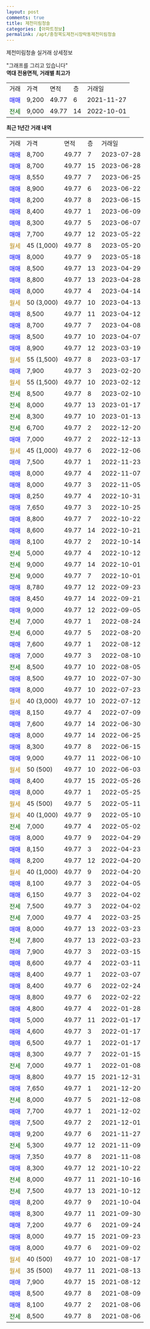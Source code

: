 ```yaml
---
layout: post
comments: true
title: 제천미림청솔
categories: [아파트정보]
permalink: /apt/충청북도제천시장락동제천미림청솔
---
```


제천미림청솔 실거래 상세정보

<script type="text/javascript">
  google.charts.load('current', {'packages':['line', 'corechart']});
  google.charts.setOnLoadCallback(drawChart);

  function drawChart() {
    var data = new google.visualization.DataTable();
    data.addColumn('date', '거래일');
    data.addColumn('number', "매매");
    data.addColumn('number', "전세");
    data.addColumn('number', "전매");

    data.addRows([[new Date(Date.parse("2023-07-28")), 8700, null, null], [new Date(Date.parse("2023-06-28")), 8700, null, null], [new Date(Date.parse("2023-06-25")), 8550, null, null], [new Date(Date.parse("2023-06-22")), 8900, null, null], [new Date(Date.parse("2023-06-15")), 8200, null, null], [new Date(Date.parse("2023-06-09")), 8400, null, null], [new Date(Date.parse("2023-06-07")), 8300, null, null], [new Date(Date.parse("2023-05-22")), 7700, null, null], [new Date(Date.parse("2023-05-20")), null, null, null], [new Date(Date.parse("2023-05-18")), 8000, null, null], [new Date(Date.parse("2023-04-29")), 8500, null, null], [new Date(Date.parse("2023-04-28")), 8800, null, null], [new Date(Date.parse("2023-04-14")), 8000, null, null], [new Date(Date.parse("2023-04-13")), null, null, null], [new Date(Date.parse("2023-04-12")), 8500, null, null], [new Date(Date.parse("2023-04-08")), 8700, null, null], [new Date(Date.parse("2023-04-07")), 8500, null, null], [new Date(Date.parse("2023-03-19")), 8900, null, null], [new Date(Date.parse("2023-03-17")), null, null, null], [new Date(Date.parse("2023-02-20")), 7900, null, null], [new Date(Date.parse("2023-02-12")), null, null, null], [new Date(Date.parse("2023-02-10")), null, 8500, null], [new Date(Date.parse("2023-01-17")), null, 8000, null], [new Date(Date.parse("2023-01-13")), null, 8300, null], [new Date(Date.parse("2022-12-20")), null, 6700, null], [new Date(Date.parse("2022-12-13")), 7000, null, null], [new Date(Date.parse("2022-12-06")), null, null, null], [new Date(Date.parse("2022-11-23")), 7500, null, null], [new Date(Date.parse("2022-11-07")), 8000, null, null], [new Date(Date.parse("2022-11-05")), 8000, null, null], [new Date(Date.parse("2022-10-31")), 8250, null, null], [new Date(Date.parse("2022-10-25")), 7650, null, null], [new Date(Date.parse("2022-10-22")), 8800, null, null], [new Date(Date.parse("2022-10-21")), 8600, null, null], [new Date(Date.parse("2022-10-14")), 8100, null, null], [new Date(Date.parse("2022-10-12")), null, 5000, null], [new Date(Date.parse("2022-10-01")), null, 9000, null], [new Date(Date.parse("2022-10-01")), null, 9000, null], [new Date(Date.parse("2022-09-23")), 8780, null, null], [new Date(Date.parse("2022-09-21")), 8450, null, null], [new Date(Date.parse("2022-09-05")), 9000, null, null], [new Date(Date.parse("2022-08-24")), null, 7000, null], [new Date(Date.parse("2022-08-20")), null, 6000, null], [new Date(Date.parse("2022-08-12")), 7600, null, null], [new Date(Date.parse("2022-08-10")), 7000, null, null], [new Date(Date.parse("2022-08-05")), null, 8500, null], [new Date(Date.parse("2022-07-30")), 8500, null, null], [new Date(Date.parse("2022-07-23")), 8000, null, null], [new Date(Date.parse("2022-07-12")), null, null, null], [new Date(Date.parse("2022-07-09")), 8150, null, null], [new Date(Date.parse("2022-06-30")), 7600, null, null], [new Date(Date.parse("2022-06-25")), 8000, null, null], [new Date(Date.parse("2022-06-15")), 8300, null, null], [new Date(Date.parse("2022-06-10")), 9000, null, null], [new Date(Date.parse("2022-06-03")), null, null, null], [new Date(Date.parse("2022-05-26")), 8400, null, null], [new Date(Date.parse("2022-05-25")), 8000, null, null], [new Date(Date.parse("2022-05-11")), null, null, null], [new Date(Date.parse("2022-05-10")), null, null, null], [new Date(Date.parse("2022-05-02")), null, 7000, null], [new Date(Date.parse("2022-04-29")), 8000, null, null], [new Date(Date.parse("2022-04-23")), 8150, null, null], [new Date(Date.parse("2022-04-20")), 8200, null, null], [new Date(Date.parse("2022-04-20")), null, null, null], [new Date(Date.parse("2022-04-05")), 8100, null, null], [new Date(Date.parse("2022-04-02")), 6150, null, null], [new Date(Date.parse("2022-04-02")), null, 7500, null], [new Date(Date.parse("2022-03-25")), null, 7000, null], [new Date(Date.parse("2022-03-23")), 8000, null, null], [new Date(Date.parse("2022-03-23")), null, 7800, null], [new Date(Date.parse("2022-03-15")), 7900, null, null], [new Date(Date.parse("2022-03-11")), 8600, null, null], [new Date(Date.parse("2022-03-07")), 8400, null, null], [new Date(Date.parse("2022-02-24")), 8400, null, null], [new Date(Date.parse("2022-02-22")), 8800, null, null], [new Date(Date.parse("2022-01-28")), 4800, null, null], [new Date(Date.parse("2022-01-17")), 5000, null, null], [new Date(Date.parse("2022-01-17")), 4600, null, null], [new Date(Date.parse("2022-01-17")), 6500, null, null], [new Date(Date.parse("2022-01-15")), 8300, null, null], [new Date(Date.parse("2022-01-08")), null, 7000, null], [new Date(Date.parse("2021-12-31")), 8800, null, null], [new Date(Date.parse("2021-12-20")), 7650, null, null], [new Date(Date.parse("2021-12-08")), null, 8000, null], [new Date(Date.parse("2021-12-02")), 7700, null, null], [new Date(Date.parse("2021-12-01")), 7500, null, null], [new Date(Date.parse("2021-11-27")), 9200, null, null], [new Date(Date.parse("2021-11-09")), null, 5300, null], [new Date(Date.parse("2021-11-08")), 7350, null, null], [new Date(Date.parse("2021-10-22")), 8300, null, null], [new Date(Date.parse("2021-10-16")), null, 8000, null], [new Date(Date.parse("2021-10-12")), null, 7500, null], [new Date(Date.parse("2021-10-04")), 8200, null, null], [new Date(Date.parse("2021-09-30")), 8300, null, null], [new Date(Date.parse("2021-09-24")), 7200, null, null], [new Date(Date.parse("2021-09-23")), 8000, null, null], [new Date(Date.parse("2021-09-02")), 8000, null, null], [new Date(Date.parse("2021-08-17")), null, null, null], [new Date(Date.parse("2021-08-13")), null, null, null], [new Date(Date.parse("2021-08-12")), 7900, null, null], [new Date(Date.parse("2021-08-09")), 8500, null, null], [new Date(Date.parse("2021-08-06")), 8100, null, null], [new Date(Date.parse("2021-08-06")), null, 8500, null]]);

    var options = {
      hAxis: {
        format: 'yyyy/MM/dd'
      },    
      lineWidth: 0,
      pointsVisible: true,    
      title: '최근 1년간 유형별 실거래가 분포',
      legend: { position: 'bottom' }
    };

    var formatter = new google.visualization.NumberFormat({pattern:'###,###'} );
    formatter.format(data, 1);
    formatter.format(data, 2);
    
    setTimeout(function() {
        var chart = new google.visualization.LineChart(document.getElementById('columnchart_material'));
        chart.draw(data, (options));
        document.getElementById('loading').style.display = 'none';
    }, 200);
  }
</script>


<div id="loading" style="z-index:20; display: block; margin-left: 0px">"그래프를 그리고 있습니다"</div>
<div id="columnchart_material" style="width: 95%; margin-left: 0px; display: block"></div>
<!-- contents start -->
<b>역대 전용면적, 거래별 최고가</b>
<table class="sortable">
    <tr>
      <td>거래</td>
      <td>가격</td>
      <td>면적</td>
      <td>층</td>
      <td>거래일</td>
    </tr>
        <tr>
          <td><a style="color: blue">매매</a></td>
          <td>9,200</td>
          <td>49.77</td>
          <td>6</td>
          <td>2021-11-27</td>
        </tr>        
        <tr>
              <td><a style="color: darkgreen">전세</a></td>
              <td>9,000</td>
              <td>49.77</td>
              <td>14</td>
              <td>2022-10-01</td>
            </tr>        
    
</table>

<b>최근 1년간 거래 내역</b>

<table class="sortable">
    <tr>
      <td>거래</td>
      <td>가격</td>
      <td>면적</td>
      <td>층</td>
      <td>거래일</td>
    </tr>
    <tr>
      <td><a style="color: blue">매매</a></td>
      <td>8,700</td>
      <td>49.77</td>
      <td>7</td>
      <td>2023-07-28</td>
    </tr>          <tr>
      <td><a style="color: blue">매매</a></td>
      <td>8,700</td>
      <td>49.77</td>
      <td>15</td>
      <td>2023-06-28</td>
    </tr>          <tr>
      <td><a style="color: blue">매매</a></td>
      <td>8,550</td>
      <td>49.77</td>
      <td>7</td>
      <td>2023-06-25</td>
    </tr>          <tr>
      <td><a style="color: blue">매매</a></td>
      <td>8,900</td>
      <td>49.77</td>
      <td>6</td>
      <td>2023-06-22</td>
    </tr>          <tr>
      <td><a style="color: blue">매매</a></td>
      <td>8,200</td>
      <td>49.77</td>
      <td>8</td>
      <td>2023-06-15</td>
    </tr>          <tr>
      <td><a style="color: blue">매매</a></td>
      <td>8,400</td>
      <td>49.77</td>
      <td>1</td>
      <td>2023-06-09</td>
    </tr>          <tr>
      <td><a style="color: blue">매매</a></td>
      <td>8,300</td>
      <td>49.77</td>
      <td>5</td>
      <td>2023-06-07</td>
    </tr>          <tr>
      <td><a style="color: blue">매매</a></td>
      <td>7,700</td>
      <td>49.77</td>
      <td>12</td>
      <td>2023-05-22</td>
    </tr>          <tr>
      <td><a style="color: darkgoldenrod">월세</a></td>
      <td>45 (1,000)</td>
      <td>49.77</td>
      <td>8</td>
      <td>2023-05-20</td>
    </tr>          <tr>
      <td><a style="color: blue">매매</a></td>
      <td>8,000</td>
      <td>49.77</td>
      <td>9</td>
      <td>2023-05-18</td>
    </tr>          <tr>
      <td><a style="color: blue">매매</a></td>
      <td>8,500</td>
      <td>49.77</td>
      <td>13</td>
      <td>2023-04-29</td>
    </tr>          <tr>
      <td><a style="color: blue">매매</a></td>
      <td>8,800</td>
      <td>49.77</td>
      <td>13</td>
      <td>2023-04-28</td>
    </tr>          <tr>
      <td><a style="color: blue">매매</a></td>
      <td>8,000</td>
      <td>49.77</td>
      <td>4</td>
      <td>2023-04-14</td>
    </tr>          <tr>
      <td><a style="color: darkgoldenrod">월세</a></td>
      <td>50 (3,000)</td>
      <td>49.77</td>
      <td>10</td>
      <td>2023-04-13</td>
    </tr>          <tr>
      <td><a style="color: blue">매매</a></td>
      <td>8,500</td>
      <td>49.77</td>
      <td>11</td>
      <td>2023-04-12</td>
    </tr>          <tr>
      <td><a style="color: blue">매매</a></td>
      <td>8,700</td>
      <td>49.77</td>
      <td>7</td>
      <td>2023-04-08</td>
    </tr>          <tr>
      <td><a style="color: blue">매매</a></td>
      <td>8,500</td>
      <td>49.77</td>
      <td>10</td>
      <td>2023-04-07</td>
    </tr>          <tr>
      <td><a style="color: blue">매매</a></td>
      <td>8,900</td>
      <td>49.77</td>
      <td>12</td>
      <td>2023-03-19</td>
    </tr>          <tr>
      <td><a style="color: darkgoldenrod">월세</a></td>
      <td>55 (1,500)</td>
      <td>49.77</td>
      <td>8</td>
      <td>2023-03-17</td>
    </tr>          <tr>
      <td><a style="color: blue">매매</a></td>
      <td>7,900</td>
      <td>49.77</td>
      <td>3</td>
      <td>2023-02-20</td>
    </tr>          <tr>
      <td><a style="color: darkgoldenrod">월세</a></td>
      <td>55 (1,500)</td>
      <td>49.77</td>
      <td>10</td>
      <td>2023-02-12</td>
    </tr>          <tr>
      <td><a style="color: darkgreen">전세</a></td>
      <td>8,500</td>
      <td>49.77</td>
      <td>8</td>
      <td>2023-02-10</td>
    </tr>          <tr>
      <td><a style="color: darkgreen">전세</a></td>
      <td>8,000</td>
      <td>49.77</td>
      <td>13</td>
      <td>2023-01-17</td>
    </tr>          <tr>
      <td><a style="color: darkgreen">전세</a></td>
      <td>8,300</td>
      <td>49.77</td>
      <td>10</td>
      <td>2023-01-13</td>
    </tr>          <tr>
      <td><a style="color: darkgreen">전세</a></td>
      <td>6,700</td>
      <td>49.77</td>
      <td>2</td>
      <td>2022-12-20</td>
    </tr>          <tr>
      <td><a style="color: blue">매매</a></td>
      <td>7,000</td>
      <td>49.77</td>
      <td>2</td>
      <td>2022-12-13</td>
    </tr>          <tr>
      <td><a style="color: darkgoldenrod">월세</a></td>
      <td>45 (1,000)</td>
      <td>49.77</td>
      <td>6</td>
      <td>2022-12-06</td>
    </tr>          <tr>
      <td><a style="color: blue">매매</a></td>
      <td>7,500</td>
      <td>49.77</td>
      <td>1</td>
      <td>2022-11-23</td>
    </tr>          <tr>
      <td><a style="color: blue">매매</a></td>
      <td>8,000</td>
      <td>49.77</td>
      <td>4</td>
      <td>2022-11-07</td>
    </tr>          <tr>
      <td><a style="color: blue">매매</a></td>
      <td>8,000</td>
      <td>49.77</td>
      <td>3</td>
      <td>2022-11-05</td>
    </tr>          <tr>
      <td><a style="color: blue">매매</a></td>
      <td>8,250</td>
      <td>49.77</td>
      <td>4</td>
      <td>2022-10-31</td>
    </tr>          <tr>
      <td><a style="color: blue">매매</a></td>
      <td>7,650</td>
      <td>49.77</td>
      <td>3</td>
      <td>2022-10-25</td>
    </tr>          <tr>
      <td><a style="color: blue">매매</a></td>
      <td>8,800</td>
      <td>49.77</td>
      <td>7</td>
      <td>2022-10-22</td>
    </tr>          <tr>
      <td><a style="color: blue">매매</a></td>
      <td>8,600</td>
      <td>49.77</td>
      <td>14</td>
      <td>2022-10-21</td>
    </tr>          <tr>
      <td><a style="color: blue">매매</a></td>
      <td>8,100</td>
      <td>49.77</td>
      <td>2</td>
      <td>2022-10-14</td>
    </tr>          <tr>
      <td><a style="color: darkgreen">전세</a></td>
      <td>5,000</td>
      <td>49.77</td>
      <td>4</td>
      <td>2022-10-12</td>
    </tr>          <tr>
      <td><a style="color: darkgreen">전세</a></td>
      <td>9,000</td>
      <td>49.77</td>
      <td>14</td>
      <td>2022-10-01</td>
    </tr>          <tr>
      <td><a style="color: darkgreen">전세</a></td>
      <td>9,000</td>
      <td>49.77</td>
      <td>7</td>
      <td>2022-10-01</td>
    </tr>          <tr>
      <td><a style="color: blue">매매</a></td>
      <td>8,780</td>
      <td>49.77</td>
      <td>12</td>
      <td>2022-09-23</td>
    </tr>          <tr>
      <td><a style="color: blue">매매</a></td>
      <td>8,450</td>
      <td>49.77</td>
      <td>14</td>
      <td>2022-09-21</td>
    </tr>          <tr>
      <td><a style="color: blue">매매</a></td>
      <td>9,000</td>
      <td>49.77</td>
      <td>12</td>
      <td>2022-09-05</td>
    </tr>          <tr>
      <td><a style="color: darkgreen">전세</a></td>
      <td>7,000</td>
      <td>49.77</td>
      <td>1</td>
      <td>2022-08-24</td>
    </tr>          <tr>
      <td><a style="color: darkgreen">전세</a></td>
      <td>6,000</td>
      <td>49.77</td>
      <td>5</td>
      <td>2022-08-20</td>
    </tr>          <tr>
      <td><a style="color: blue">매매</a></td>
      <td>7,600</td>
      <td>49.77</td>
      <td>1</td>
      <td>2022-08-12</td>
    </tr>          <tr>
      <td><a style="color: blue">매매</a></td>
      <td>7,000</td>
      <td>49.77</td>
      <td>3</td>
      <td>2022-08-10</td>
    </tr>          <tr>
      <td><a style="color: darkgreen">전세</a></td>
      <td>8,500</td>
      <td>49.77</td>
      <td>10</td>
      <td>2022-08-05</td>
    </tr>          <tr>
      <td><a style="color: blue">매매</a></td>
      <td>8,500</td>
      <td>49.77</td>
      <td>10</td>
      <td>2022-07-30</td>
    </tr>          <tr>
      <td><a style="color: blue">매매</a></td>
      <td>8,000</td>
      <td>49.77</td>
      <td>10</td>
      <td>2022-07-23</td>
    </tr>          <tr>
      <td><a style="color: darkgoldenrod">월세</a></td>
      <td>40 (3,000)</td>
      <td>49.77</td>
      <td>10</td>
      <td>2022-07-12</td>
    </tr>          <tr>
      <td><a style="color: blue">매매</a></td>
      <td>8,150</td>
      <td>49.77</td>
      <td>4</td>
      <td>2022-07-09</td>
    </tr>          <tr>
      <td><a style="color: blue">매매</a></td>
      <td>7,600</td>
      <td>49.77</td>
      <td>14</td>
      <td>2022-06-30</td>
    </tr>          <tr>
      <td><a style="color: blue">매매</a></td>
      <td>8,000</td>
      <td>49.77</td>
      <td>14</td>
      <td>2022-06-25</td>
    </tr>          <tr>
      <td><a style="color: blue">매매</a></td>
      <td>8,300</td>
      <td>49.77</td>
      <td>8</td>
      <td>2022-06-15</td>
    </tr>          <tr>
      <td><a style="color: blue">매매</a></td>
      <td>9,000</td>
      <td>49.77</td>
      <td>11</td>
      <td>2022-06-10</td>
    </tr>          <tr>
      <td><a style="color: darkgoldenrod">월세</a></td>
      <td>50 (500)</td>
      <td>49.77</td>
      <td>10</td>
      <td>2022-06-03</td>
    </tr>          <tr>
      <td><a style="color: blue">매매</a></td>
      <td>8,400</td>
      <td>49.77</td>
      <td>15</td>
      <td>2022-05-26</td>
    </tr>          <tr>
      <td><a style="color: blue">매매</a></td>
      <td>8,000</td>
      <td>49.77</td>
      <td>1</td>
      <td>2022-05-25</td>
    </tr>          <tr>
      <td><a style="color: darkgoldenrod">월세</a></td>
      <td>45 (500)</td>
      <td>49.77</td>
      <td>5</td>
      <td>2022-05-11</td>
    </tr>          <tr>
      <td><a style="color: darkgoldenrod">월세</a></td>
      <td>40 (1,000)</td>
      <td>49.77</td>
      <td>9</td>
      <td>2022-05-10</td>
    </tr>          <tr>
      <td><a style="color: darkgreen">전세</a></td>
      <td>7,000</td>
      <td>49.77</td>
      <td>4</td>
      <td>2022-05-02</td>
    </tr>          <tr>
      <td><a style="color: blue">매매</a></td>
      <td>8,000</td>
      <td>49.77</td>
      <td>9</td>
      <td>2022-04-29</td>
    </tr>          <tr>
      <td><a style="color: blue">매매</a></td>
      <td>8,150</td>
      <td>49.77</td>
      <td>3</td>
      <td>2022-04-23</td>
    </tr>          <tr>
      <td><a style="color: blue">매매</a></td>
      <td>8,200</td>
      <td>49.77</td>
      <td>12</td>
      <td>2022-04-20</td>
    </tr>          <tr>
      <td><a style="color: darkgoldenrod">월세</a></td>
      <td>40 (1,000)</td>
      <td>49.77</td>
      <td>9</td>
      <td>2022-04-20</td>
    </tr>          <tr>
      <td><a style="color: blue">매매</a></td>
      <td>8,100</td>
      <td>49.77</td>
      <td>3</td>
      <td>2022-04-05</td>
    </tr>          <tr>
      <td><a style="color: blue">매매</a></td>
      <td>6,150</td>
      <td>49.77</td>
      <td>3</td>
      <td>2022-04-02</td>
    </tr>          <tr>
      <td><a style="color: darkgreen">전세</a></td>
      <td>7,500</td>
      <td>49.77</td>
      <td>3</td>
      <td>2022-04-02</td>
    </tr>          <tr>
      <td><a style="color: darkgreen">전세</a></td>
      <td>7,000</td>
      <td>49.77</td>
      <td>4</td>
      <td>2022-03-25</td>
    </tr>          <tr>
      <td><a style="color: blue">매매</a></td>
      <td>8,000</td>
      <td>49.77</td>
      <td>13</td>
      <td>2022-03-23</td>
    </tr>          <tr>
      <td><a style="color: darkgreen">전세</a></td>
      <td>7,800</td>
      <td>49.77</td>
      <td>13</td>
      <td>2022-03-23</td>
    </tr>          <tr>
      <td><a style="color: blue">매매</a></td>
      <td>7,900</td>
      <td>49.77</td>
      <td>3</td>
      <td>2022-03-15</td>
    </tr>          <tr>
      <td><a style="color: blue">매매</a></td>
      <td>8,600</td>
      <td>49.77</td>
      <td>4</td>
      <td>2022-03-11</td>
    </tr>          <tr>
      <td><a style="color: blue">매매</a></td>
      <td>8,400</td>
      <td>49.77</td>
      <td>1</td>
      <td>2022-03-07</td>
    </tr>          <tr>
      <td><a style="color: blue">매매</a></td>
      <td>8,400</td>
      <td>49.77</td>
      <td>6</td>
      <td>2022-02-24</td>
    </tr>          <tr>
      <td><a style="color: blue">매매</a></td>
      <td>8,800</td>
      <td>49.77</td>
      <td>6</td>
      <td>2022-02-22</td>
    </tr>          <tr>
      <td><a style="color: blue">매매</a></td>
      <td>4,800</td>
      <td>49.77</td>
      <td>4</td>
      <td>2022-01-28</td>
    </tr>          <tr>
      <td><a style="color: blue">매매</a></td>
      <td>5,000</td>
      <td>49.77</td>
      <td>11</td>
      <td>2022-01-17</td>
    </tr>          <tr>
      <td><a style="color: blue">매매</a></td>
      <td>4,600</td>
      <td>49.77</td>
      <td>3</td>
      <td>2022-01-17</td>
    </tr>          <tr>
      <td><a style="color: blue">매매</a></td>
      <td>6,500</td>
      <td>49.77</td>
      <td>1</td>
      <td>2022-01-17</td>
    </tr>          <tr>
      <td><a style="color: blue">매매</a></td>
      <td>8,300</td>
      <td>49.77</td>
      <td>7</td>
      <td>2022-01-15</td>
    </tr>          <tr>
      <td><a style="color: darkgreen">전세</a></td>
      <td>7,000</td>
      <td>49.77</td>
      <td>1</td>
      <td>2022-01-08</td>
    </tr>          <tr>
      <td><a style="color: blue">매매</a></td>
      <td>8,800</td>
      <td>49.77</td>
      <td>15</td>
      <td>2021-12-31</td>
    </tr>          <tr>
      <td><a style="color: blue">매매</a></td>
      <td>7,650</td>
      <td>49.77</td>
      <td>1</td>
      <td>2021-12-20</td>
    </tr>          <tr>
      <td><a style="color: darkgreen">전세</a></td>
      <td>8,000</td>
      <td>49.77</td>
      <td>5</td>
      <td>2021-12-08</td>
    </tr>          <tr>
      <td><a style="color: blue">매매</a></td>
      <td>7,700</td>
      <td>49.77</td>
      <td>1</td>
      <td>2021-12-02</td>
    </tr>          <tr>
      <td><a style="color: blue">매매</a></td>
      <td>7,500</td>
      <td>49.77</td>
      <td>2</td>
      <td>2021-12-01</td>
    </tr>          <tr>
      <td><a style="color: blue">매매</a></td>
      <td>9,200</td>
      <td>49.77</td>
      <td>6</td>
      <td>2021-11-27</td>
    </tr>          <tr>
      <td><a style="color: darkgreen">전세</a></td>
      <td>5,300</td>
      <td>49.77</td>
      <td>12</td>
      <td>2021-11-09</td>
    </tr>          <tr>
      <td><a style="color: blue">매매</a></td>
      <td>7,350</td>
      <td>49.77</td>
      <td>8</td>
      <td>2021-11-08</td>
    </tr>          <tr>
      <td><a style="color: blue">매매</a></td>
      <td>8,300</td>
      <td>49.77</td>
      <td>12</td>
      <td>2021-10-22</td>
    </tr>          <tr>
      <td><a style="color: darkgreen">전세</a></td>
      <td>8,000</td>
      <td>49.77</td>
      <td>11</td>
      <td>2021-10-16</td>
    </tr>          <tr>
      <td><a style="color: darkgreen">전세</a></td>
      <td>7,500</td>
      <td>49.77</td>
      <td>13</td>
      <td>2021-10-12</td>
    </tr>          <tr>
      <td><a style="color: blue">매매</a></td>
      <td>8,200</td>
      <td>49.77</td>
      <td>9</td>
      <td>2021-10-04</td>
    </tr>          <tr>
      <td><a style="color: blue">매매</a></td>
      <td>8,300</td>
      <td>49.77</td>
      <td>11</td>
      <td>2021-09-30</td>
    </tr>          <tr>
      <td><a style="color: blue">매매</a></td>
      <td>7,200</td>
      <td>49.77</td>
      <td>6</td>
      <td>2021-09-24</td>
    </tr>          <tr>
      <td><a style="color: blue">매매</a></td>
      <td>8,000</td>
      <td>49.77</td>
      <td>15</td>
      <td>2021-09-23</td>
    </tr>          <tr>
      <td><a style="color: blue">매매</a></td>
      <td>8,000</td>
      <td>49.77</td>
      <td>6</td>
      <td>2021-09-02</td>
    </tr>          <tr>
      <td><a style="color: darkgoldenrod">월세</a></td>
      <td>40 (500)</td>
      <td>49.77</td>
      <td>10</td>
      <td>2021-08-17</td>
    </tr>          <tr>
      <td><a style="color: darkgoldenrod">월세</a></td>
      <td>35 (500)</td>
      <td>49.77</td>
      <td>11</td>
      <td>2021-08-13</td>
    </tr>          <tr>
      <td><a style="color: blue">매매</a></td>
      <td>7,900</td>
      <td>49.77</td>
      <td>15</td>
      <td>2021-08-12</td>
    </tr>          <tr>
      <td><a style="color: blue">매매</a></td>
      <td>8,500</td>
      <td>49.77</td>
      <td>8</td>
      <td>2021-08-09</td>
    </tr>          <tr>
      <td><a style="color: blue">매매</a></td>
      <td>8,100</td>
      <td>49.77</td>
      <td>2</td>
      <td>2021-08-06</td>
    </tr>          <tr>
      <td><a style="color: darkgreen">전세</a></td>
      <td>8,500</td>
      <td>49.77</td>
      <td>8</td>
      <td>2021-08-06</td>
    </tr>      </table>
<!-- contents end -->    

